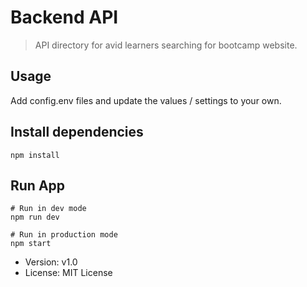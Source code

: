 # Backend API

> API directory for avid learners searching for bootcamp website.

## Usage

Add config.env files and update the values / settings to your own.

## Install dependencies
```
npm install
````

## Run App
```
# Run in dev mode
npm run dev

# Run in production mode
npm start
```

- Version: v1.0
- License: MIT License